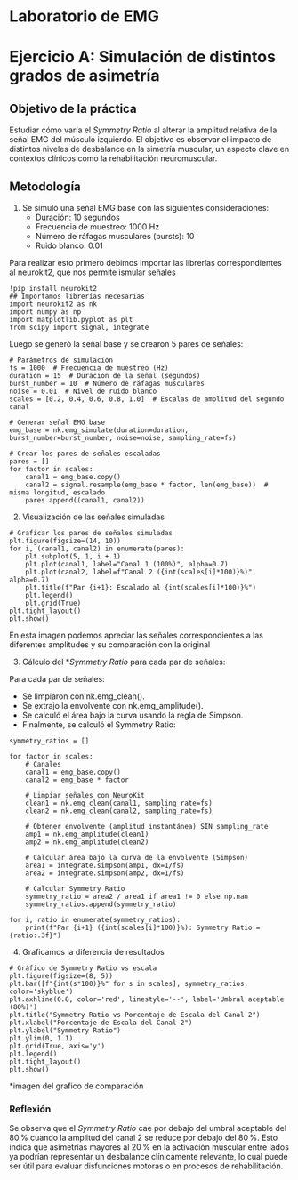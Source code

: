 # Laboratorio de EMG 

# Ejercicio A: Simulación de distintos grados de asimetría

## Objetivo de la práctica
Estudiar cómo varía el *Symmetry Ratio* al alterar la amplitud relativa de la señal EMG del músculo izquierdo. El objetivo es observar el impacto de distintos niveles de desbalance en la simetría muscular, un aspecto clave en contextos clínicos como la rehabilitación neuromuscular.

## Metodología
1. Se simuló una señal EMG base con las siguientes consideraciones:
   - Duración: 10 segundos
   - Frecuencia de muestreo: 1000 Hz
   - Número de ráfagas musculares (bursts): 10
   - Ruido blanco: 0.01

Para realizar esto primero debimos importar las librerías correspondientes al neurokit2, que nos permite ismular señales 
```
!pip install neurokit2
## Importamos librerías necesarias
import neurokit2 as nk
import numpy as np
import matplotlib.pyplot as plt
from scipy import signal, integrate
```

Luego se generó la señal base y se crearon 5 pares de señales:
```
# Parámetros de simulación
fs = 1000  # Frecuencia de muestreo (Hz)
duration = 15  # Duración de la señal (segundos)
burst_number = 10  # Número de ráfagas musculares
noise = 0.01  # Nivel de ruido blanco
scales = [0.2, 0.4, 0.6, 0.8, 1.0]  # Escalas de amplitud del segundo canal

# Generar señal EMG base
emg_base = nk.emg_simulate(duration=duration, burst_number=burst_number, noise=noise, sampling_rate=fs)

# Crear los pares de señales escaladas
pares = []
for factor in scales:
    canal1 = emg_base.copy()
    canal2 = signal.resample(emg_base * factor, len(emg_base))  # misma longitud, escalado
    pares.append((canal1, canal2))
```

2. Visualización de las señales simuladas
```
# Graficar los pares de señales simuladas
plt.figure(figsize=(14, 10))
for i, (canal1, canal2) in enumerate(pares):
    plt.subplot(5, 1, i + 1)
    plt.plot(canal1, label="Canal 1 (100%)", alpha=0.7)
    plt.plot(canal2, label=f"Canal 2 ({int(scales[i]*100)}%)", alpha=0.7)
    plt.title(f"Par {i+1}: Escalado al {int(scales[i]*100)}%")
    plt.legend()
    plt.grid(True)
plt.tight_layout()
plt.show()
```
En esta imagen podemos apreciar las señales correspondientes a las diferentes amplitudes y su comparación con la original

3. Cálculo del **Symmetry Ratio* para cada par de señales:

Para cada par de señales:
- Se limpiaron con nk.emg_clean().
- Se extrajo la envolvente con nk.emg_amplitude().
- Se calculó el área bajo la curva usando la regla de Simpson.
- Finalmente, se calculó el Symmetry Ratio:

```
symmetry_ratios = []

for factor in scales:
    # Canales
    canal1 = emg_base.copy()
    canal2 = emg_base * factor

    # Limpiar señales con NeuroKit
    clean1 = nk.emg_clean(canal1, sampling_rate=fs)
    clean2 = nk.emg_clean(canal2, sampling_rate=fs)

    # Obtener envolvente (amplitud instantánea) SIN sampling_rate
    amp1 = nk.emg_amplitude(clean1)
    amp2 = nk.emg_amplitude(clean2)

    # Calcular área bajo la curva de la envolvente (Simpson)
    area1 = integrate.simpson(amp1, dx=1/fs)
    area2 = integrate.simpson(amp2, dx=1/fs)

    # Calcular Symmetry Ratio
    symmetry_ratio = area2 / area1 if area1 != 0 else np.nan
    symmetry_ratios.append(symmetry_ratio)

for i, ratio in enumerate(symmetry_ratios):
    print(f"Par {i+1} ({int(scales[i]*100)}%): Symmetry Ratio = {ratio:.3f}")
```
4. Graficamos la diferencia de resultados
```
# Gráfico de Symmetry Ratio vs escala
plt.figure(figsize=(8, 5))
plt.bar([f"{int(s*100)}%" for s in scales], symmetry_ratios, color='skyblue')
plt.axhline(0.8, color='red', linestyle='--', label='Umbral aceptable (80%)')
plt.title("Symmetry Ratio vs Porcentaje de Escala del Canal 2")
plt.xlabel("Porcentaje de Escala del Canal 2")
plt.ylabel("Symmetry Ratio")
plt.ylim(0, 1.1)
plt.grid(True, axis='y')
plt.legend()
plt.tight_layout()
plt.show()
```
*imagen del grafico de comparación


### Reflexión

Se observa que el *Symmetry Ratio* cae por debajo del umbral aceptable del 80 % cuando la amplitud del canal 2 se reduce por debajo del 80 %. Esto indica que asimetrías mayores al 20 % en la activación muscular entre lados ya podrían representar un desbalance clínicamente relevante, lo cual puede ser útil para evaluar disfunciones motoras o en procesos de rehabilitación.
